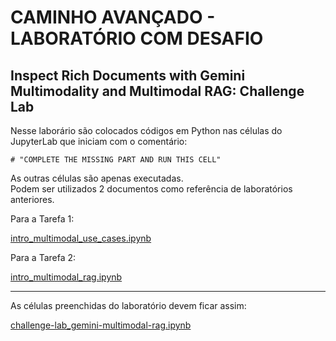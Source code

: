 
  CAMINHO AVANÇADO - LABORATÓRIO COM DESAFIO
  ==========================================
  
  Inspect Rich Documents with Gemini Multimodality and Multimodal RAG: Challenge Lab
  ----------------------------------------------------------------------------------
  
  Nesse laborário são colocados códigos em Python nas células do JupyterLab que iniciam com o comentário:

  ```
  # "COMPLETE THE MISSING PART AND RUN THIS CELL"
  ```
  
  As outras células são apenas executadas.  
Podem ser utilizados 2 documentos como referência de laboratórios anteriores.
  
  Para a Tarefa 1:
  
  [intro_multimodal_use_cases.ipynb](https://github.com/GoogleCloudPlatform/generative-ai/blob/main/gemini/use-cases/intro_multimodal_use_cases.ipynb)
  
  Para a Tarefa 2:

  [intro_multimodal_rag.ipynb](https://github.com/GoogleCloudPlatform/generative-ai/blob/main/gemini/use-cases/retrieval-augmented-generation/intro_multimodal_rag.ipynb)
  
  ---
  
  As células preenchidas do laboratório devem ficar assim:
  
  [challenge-lab_gemini-multimodal-rag.ipynb](https://github.com/f4biopedro/google-cloud-skills-boost/blob/main/challenge-lab_gemini-multimodal-rag.ipynb)
